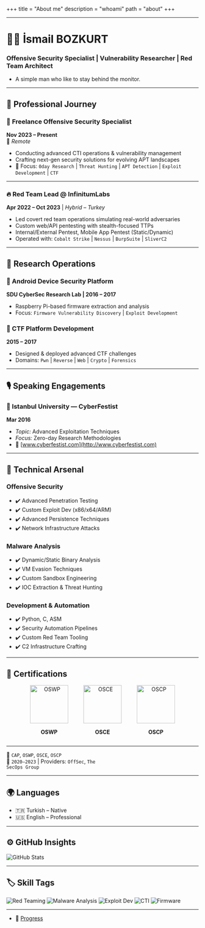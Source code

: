 +++
title = "About me"
description = "whoami"
path = "about"
+++

---

# 👨‍💻 İsmail BOZKURT

### **Offensive Security Specialist | Vulnerability Researcher | Red Team Architect**

- A simple man who like to stay behind the monitor.
 
---

## 🧭 Professional Journey

### 🧠 **Freelance Offensive Security Specialist**
**Nov 2023 – Present**  
📍 *Remote*

- Conducting advanced CTI operations & vulnerability management  
- Crafting next-gen security solutions for evolving APT landscapes  
- 🔬 Focus: `0day Research` | `Threat Hunting` | `APT Detection` | `Exploit Development` | `CTF`

---

### 🔥 **Red Team Lead @ InfinitumLabs**  
**Apr 2022 – Oct 2023** | *Hybrid – Turkey*

- Led covert red team operations simulating real-world adversaries  
- Custom web/API pentesting with stealth-focused TTPs  
- Internal/External Pentest, Mobile App Pentest (Static/Dynamic)
- Operated with: `Cobalt Strike` | `Nessus` | `BurpSuite` | `SliverC2` 

---

## 🧪 Research Operations

### 📱 Android Device Security Platform  
**SDU CyberSec Research Lab | 2016 – 2017**  
- Raspberry Pi-based firmware extraction and analysis  
- Focus: `Firmware Vulnerability Discovery` | `Exploit Development`

### 🏁 CTF Platform Development  
**2015 – 2017**  
- Designed & deployed advanced CTF challenges  
- Domains: `Pwn` | `Reverse` | `Web` | `Crypto` | `Forensics`

---

## 🎙️ Speaking Engagements

### 🎤 Istanbul University — CyberFestist  
**Mar 2016**  
- *Topic:* Advanced Exploitation Techniques  
- *Focus:* Zero-day Research Methodologies  
- 🔗 [www.cyberfestist.com](http://www.cyberfestist.com)

---

## 🧰 Technical Arsenal

### Offensive Security
- ✔️ Advanced Penetration Testing  
- ✔️ Custom Exploit Dev (x86/x64/ARM)  
- ✔️ Advanced Persistence Techniques  
- ✔️ Network Infrastructure Attacks  

### Malware Analysis
- ✔️ Dynamic/Static Binary Analysis  
- ✔️ VM Evasion Techniques  
- ✔️ Custom Sandbox Engineering  
- ✔️ IOC Extraction & Threat Hunting  

### Development & Automation
- ✔️ Python, C, ASM  
- ✔️ Security Automation Pipelines  
- ✔️ Custom Red Team Tooling  
- ✔️ C2 Infrastructure Crafting  

---

## 📜 Certifications

<div align="center" style="display: flex; gap: 40px; justify-content: center; flex-wrap: wrap;">

  <div>
    <img src="https://templates.images.credential.net/16776823122090017879526713130770.png" alt="OSWP" width="100" />
    <p align="center"><strong>OSWP</strong></p>
  </div>

  <div>
    <img src="https://templates.images.credential.net/16776822423126238551944601227169.png" alt="OSCE" width="100" />
    <p align="center"><strong>OSCE</strong></p>
  </div>

  <div>
    <img src="https://templates.images.credential.net/1677682410975725023965573912354.png" alt="OSCP" width="100" />
    <p align="center"><strong>OSCP</strong></p>
  </div>

</div>

---

🧾 <code>CAP</code>, <code>OSWP</code>, <code>OSCE</code>, <code>OSCP</code>  
📆 <code>2020–2023</code> | Providers: <code>OffSec</code>, <code>The SecOps Group</code>

---

## 🌍 Languages

- 🇹🇷 Turkish – Native  
- 🇺🇸 English – Professional  

---

## ⚙️ GitHub Insights

<img src="https://github-readme-stats.vercel.app/api?username=ismailbozkurt&show_icons=true&theme=radical" alt="GitHub Stats" />

---

## 🏷️ Skill Tags

![Red Teaming](https://img.shields.io/badge/Red%20Teaming-Expert-red)
![Malware Analysis](https://img.shields.io/badge/Malware%20Analysis-Advanced-blue)
![Exploit Dev](https://img.shields.io/badge/Exploit%20Dev-Expert-purple)
![CTI](https://img.shields.io/badge/CTI-Advanced-green)
![Firmware](https://img.shields.io/badge/Firmware-Analysis-orange)

---

* 📕 [Progress](https://ismailbozkurt.github.io/progress-tracker/)